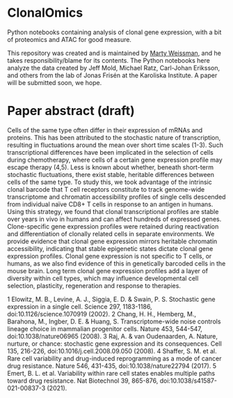 # ClonalOmics

Python notebooks containing analysis of clonal gene expression, with a bit of proteomics and ATAC for good measure.

This repository was created and is maintained by [Marty Weissman](http://martyweissman.com), and he takes responsibility/blame for its contents.  The Python notebooks here analyze the data created by Jeff Mold, Michael Ratz, Carl-Johan Eriksson, and others from the lab of Jonas Frisén at the Karoliska Institute.  A paper will be submitted soon, we hope.

# Paper abstract (draft)

Cells of the same type often differ in their expression of mRNAs and proteins. This has been attributed to the stochastic nature of transcription, resulting in fluctuations around the mean over short time scales (1-3). Such transcriptional differences have been implicated in the selection of cells during chemotherapy, where cells of a certain gene expression profile may escape therapy (4,5). Less is known about whether, beneath short-term stochastic fluctuations, there exist stable, heritable differences between cells of the same type. To study this, we took advantage of the intrinsic clonal barcode that T cell receptors constitute to track genome-wide transcriptome and chromatin accessibility profiles of single cells descended from individual naïve CD8+ T cells in response to an antigen in humans. Using this strategy, we found that clonal transcriptional profiles are stable over years in vivo in humans and can affect hundreds of expressed genes. Clone-specific gene expression profiles were retained during reactivation and differentiation of clonally related cells in separate environments. We provide evidence that clonal gene expression mirrors heritable chromatin accessibility, indicating that stable epigenetic states dictate clonal gene expression profiles. Clonal gene expression is not specific to T cells, or humans, as we also find evidence of this in genetically barcoded cells in the mouse brain. Long term clonal gene expression profiles add a layer of diversity within cell types, which may influence developmental cell selection, plasticity, regeneration and response to therapies.

1	Elowitz, M. B., Levine, A. J., Siggia, E. D. & Swain, P. S. Stochastic gene expression in a single cell. Science 297, 1183-1186, doi:10.1126/science.1070919 (2002).
2	Chang, H. H., Hemberg, M., Barahona, M., Ingber, D. E. & Huang, S. Transcriptome-wide noise controls lineage choice in mammalian progenitor cells. Nature 453, 544-547, doi:10.1038/nature06965 (2008).
3	Raj, A. & van Oudenaarden, A. Nature, nurture, or chance: stochastic gene expression and its consequences. Cell 135, 216-226, doi:10.1016/j.cell.2008.09.050 (2008).
4	Shaffer, S. M. et al. Rare cell variability and drug-induced reprogramming as a mode of cancer drug resistance. Nature 546, 431-435, doi:10.1038/nature22794 (2017).
5	Emert, B. L. et al. Variability within rare cell states enables multiple paths toward drug resistance. Nat Biotechnol 39, 865-876, doi:10.1038/s41587-021-00837-3 (2021).

